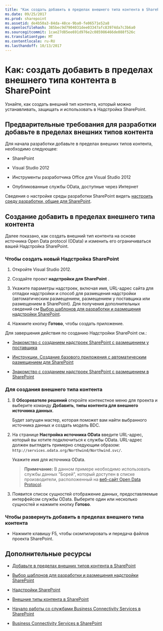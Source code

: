 ```yaml
---
title: "Как создать добавить в пределах внешнего типа контента в SharePoint"
ms.date: 09/25/2017
ms.prod: sharepoint
ms.assetid: de4b50a3-84da-48ce-9ba0-fe06571e52a8
ms.openlocfilehash: 385bec9d7904031dee03347afc83974da7c3b6a0
ms.sourcegitcommit: 1cae27d85ee691d976e2c085986466de088f526c
ms.translationtype: MT
ms.contentlocale: ru-RU
ms.lasthandoff: 10/13/2017
---
```

# <a name="how-to-create-an-add-in-scoped-external-content-type-in-sharepoint"></a>Как: создать добавить в пределах внешнего типа контента в SharePoint
Узнайте, как создать внешний тип контента, который можно устанавливать, защищать и использовать в Надстройка SharePoint.
## <a name="prerequisites-for-developing-add-in-scoped-external-content-types"></a>Предварительные требования для разработки добавьте в пределах внешних типов контента
<a name="bkmk_Prerequisites"> </a>

Для начала разработки добавьте в пределах внешних типов контента, необходимо следующее:
  
    
    

- SharePoint
    
  
- Visual Studio 2012
    
  
- Инструменты разработчика Office для Visual Studio 2012
    
  
- Опубликованные службы OData, доступные через Интернет
    
  
Сведения о настройке среды разработки SharePoint видеть [настроить среду разработки, общие для SharePoint](set-up-a-general-development-environment-for-sharepoint.md).
  
    
    

## <a name="create-an-add-in-scoped-external-content-type"></a>Создание добавить в пределах внешнего типа контента
<a name="bkmk_CreateECT"> </a>

Далее показано, как создать внешний тип контента на основе источника Open Data protocol (OData) и изменить его ограничиваться вашей Надстройка SharePoint.
  
    
    

### <a name="to-create-a-new-sharepoint-add-in"></a>Чтобы создать новый Надстройка SharePoint


1. Откройте Visual Studio 2012.
    
  
2. Создайте проект **надстройки для SharePoint** .
    
  
3. Укажите параметры надстроек, включая имя, URL-адрес сайта для отладки надстройки и способ для размещения надстройки (автоматическим размещением, размещением у поставщика или размещением в SharePoint). Для получения дополнительных сведений см  [Выбор шаблонов для разработки и размещения надстройки SharePoint](http://msdn.microsoft.com/library/05ce5435-0a03-4ddc-976b-c33b08d03457%28Office.15%29.aspx).
    
  
4. Нажмите кнопку **Готово**, чтобы создать приложение.
    
  
Для завершения действия по созданию Надстройки SharePoint см.:
  
    
    

-  [Знакомство с созданием надстроек SharePoint с размещением у поставщика](http://msdn.microsoft.com/library/3038dd73-41ee-436f-8c78-ef8e6869bf7b%28Office.15%29.aspx)
    
  
-  [Инструкции. Создание базового приложения с автоматическим размещением для SharePoint](http://msdn.microsoft.com/library/0572894d-c437-4b7d-8ac6-8405496e2145%28Office.15%29.aspx)
    
  
-  [Знакомство с созданием надстроек SharePoint с размещением в SharePoint](http://msdn.microsoft.com/library/1b992485-6efe-4ea4-a18c-221689b0b66f%28Office.15%29.aspx)
    
  

### <a name="to-generate-the-external-content-type"></a>Для создания внешнего типа контента


1. В **Обозревателе решений** откройте контекстное меню для проекта и выберите команду **Добавить**, **типы контента для внешнего источника данных**.
    
    Будет запущен мастер, которая поможет вам найти выбранного источника данных и создать модель BDC.
    
  
2. На странице **Настройка источника OData** введите URL-адрес, который вы хотите подключиться к службы OData. URL-адрес должен выглядеть примерно следующим образом: `http://services.odata.org/Northwind/Northwind.svc/`.
    
    Укажите имя для источника OData.
    
    > **Примечание:** В данном примере необходимо использовать службы данных "Борей", который доступен в списке производители, расположенный на [веб-сайт Open Data Protocol](http://www.odata.org). 
3. Появится список сущностей отображение данных, предоставляемые интерфейсом службы OData. Выберите один или несколько сущностей и нажмите кнопку **Готово**.
    
  

### <a name="to-deploy-the-add-in-scoped-external-content-type"></a>Чтобы развернуть добавить в пределах внешнего типа контента


- Нажмите клавишу F5, чтобы скомпилировать и передача файлов проекта SharePoint.
    
  

## <a name="additional-resources"></a>Дополнительные ресурсы
<a name="bk_addresources"> </a>


-  [Добавьте в пределах внешних типов контента в SharePoint](add-in-scoped-external-content-types-in-sharepoint.md)
    
  
-  [Выбор шаблонов для разработки и размещения надстройки SharePoint](http://msdn.microsoft.com/library/05ce5435-0a03-4ddc-976b-c33b08d03457%28Office.15%29.aspx)
    
  
-  [Надстройки SharePoint](http://msdn.microsoft.com/library/cd1eda9e-8e54-4223-93a9-a6ea0d18df70%28Office.15%29.aspx)
    
  
-  [Внешние типы контента в SharePoint](external-content-types-in-sharepoint.md)
    
  
-  [Начало работы со службами Business Connectivity Services в SharePoint](get-started-with-business-connectivity-services-in-sharepoint.md)
    
  
-  [Business Connectivity Services в SharePoint](business-connectivity-services-in-sharepoint.md)
    
  

